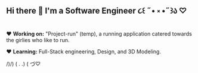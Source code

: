 ## Hi there 👋 I'm a Software Engineer ૮꒰ ˶• ༝ •˶꒱ა ♡

❤ **Working on:** "Project-run" (temp), a running application catered towards the girlies who like to run.

❤ **Learning:** Full-Stack engineering, Design, and 3D Modeling.  

/)/)
( . .)
( づ♡

<!--
**Chelsea-Pierre/Chelsea-Pierre** is a ✨ _special_ ✨ repository because its `README.md` (this file) appears on your GitHub profile.

Here are some ideas to get you started:

- 🔭 I’m currently working on ...
- 🌱 I’m currently learning ...
- 👯 I’m looking to collaborate on ...
- 🤔 I’m looking for help with ...
- 💬 Ask me about ...
- 📫 How to reach me: ...
- 😄 Pronouns: ...
- ⚡ Fun fact: ...
-->
